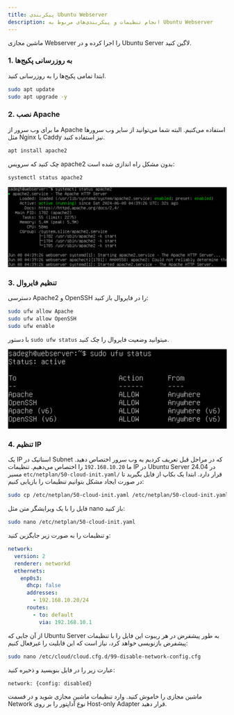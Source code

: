 ```yaml
---
title: پیکربندی Ubuntu Webserver
description: انجام تنظیمات و پیکربندی‌های مربوط به Ubuntu Webserver
---
```


ماشین مجازی Webserver را اجرا کرده و در Ubuntu Server لاگین کنید.

### 1. به روزرسانی پکیج‌ها
ابتدا تمامی پکیج‌ها را به روزرسانی کنید.

```sh
sudo apt update
sudo apt upgrade -y
```

### 2. نصب Apache
ما برای وب سرور از Apache استفاده می‌کنیم. البته شما می‌توانید از سایر وب سرورها مثل Nginx یا Caddy نیز استفاده کنید.
```sh
apt install apache2
```
چک کنید که سرویس apache2 بدون مشکل راه اندازی شده است:
```sh
systemctl status apache2
```

![](../../../assets/webserver.png)

### 3. تنظیم فایروال
دسترسی Apache2 و OpenSSH را در فایروال باز کنید:
```sh
sudo ufw allow Apache
sudo ufw allow OpenSSH
sudo ufw enable
```

با دستور `sudo ufw status` میتوانید وضعیت فایروال را چک کنید.

![](../../../assets/webserver2.png)

### 4. تنظیم IP
یک IP استاتیک در Subnet که در مراحل قبل تعریف کردیم به وب سرور اختصاص دهید. ما `192.168.10.20` را اختصاص می‌دهیم. تنظیمات IP در Ubuntu Server 24.04 در مسیر `etc/netplan/50-cloud-init.yaml/` قرار دارد.
ابتدا یک بکاپ از فایل بگیرید تا در صورت ایجاد مشکل بتوانیم تنظیمات را بازیابی کنیم:
```sh
sudo cp /etc/netplan/50-cloud-init.yaml /etc/netplan/50-cloud-init.yaml.bak
```
فایل را با یک ویرایشگر متن مثل nano باز کنید:
```sh
sudo nano /etc/netplan/50-cloud-init.yaml
```
و تنظیمات را به صورت زیر جایگزین کنید:
```yaml
network:
  version: 2
  renderer: networkd
  ethernets:
    enp0s3:
      dhcp: false
      addresses:
        - 192.168.10.20/24
      routes:
        - to: default
          via: 192.168.10.1
```
از آن جایی که Ubuntu Server به طور پیشفرض در هر ریبوت این فایل را با تنظیمات پیشفرض بازنویسی خواهد کرد، نیاز است که این قابلیت را غیرفعال کنیم:
```sh
sudo nano /etc/cloud/cloud.cfg.d/99-disable-network-config.cfg
```
عبارت زیر را در فایل بنویسید و ذخیره کنید:
```
network: {config: disabled}
```
ماشین مجازی را خاموش کنید. وارد تنظیمات ماشین مجازی شوید و در قسمت Network نوع آداپتور را بر روی Host-only Adapter قرار دهید.